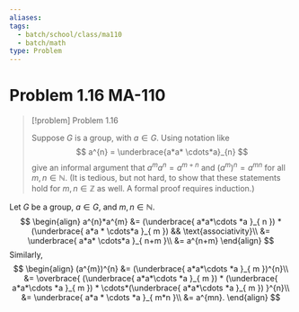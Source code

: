 ```yaml
---
aliases: 
tags:
  - batch/school/class/ma110
  - batch/math
type: Problem
---
```

# Problem 1.16 MA-110

> [!problem] Problem 1.16
> 
> Suppose $G$ is a group, with $a \in G$. Using notation like
> $$
> a^{n} = \underbrace{a*a* \cdots*a}_{n}
> $$
> give an informal argument that $a^{m}a^{n}=a^{m+n}$ and $(a^{m})^{n}=a^{mn}$ for all $m,n \in \mathbb{N}$. (It is tedious, but not hard, to show that these statements hold for $m,n \in \mathbb{Z}$ as well. A formal proof requires induction.)

Let $G$ be a group, $a \in G$, and $m,n \in \mathbb{N}$.
$$
\begin{align}
a^{n}*a^{m} &= (\underbrace{ a*a*\cdots  *a }_{ n }) * (\underbrace{ a*a *  \cdots*a }_{ m }) && \text{associativity}\\
&= \underbrace{ a*a*  \cdots*a }_{ n+m }\\
&= a^{n+m}
\end{align}
$$
Similarly,
$$
\begin{align}
(a^{m})^{n} &= (\underbrace{ a*a*\cdots  *a }_{ m })^{n}\\
&= \overbrace{ (\underbrace{ a*a*\cdots  *a }_{ m }) * (\underbrace{ a*a*\cdots  *a }_{ m }) *  \cdots*(\underbrace{ a*a*\cdots  *a }_{ m }) }^{n}\\
&= \underbrace{ a*a *  \cdots *a }_{ m*n }\\
&= a^{mn}.
\end{align}
$$
